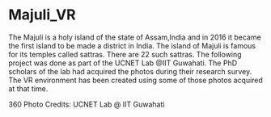 # Majuli_VR

The Majuli is a holy island of the state of Assam,India and in 2016 it became the first island to be made a district in India. The island of Majuli is famous for its temples called sattras. There are 22 such sattras. The following project was done as part of the UCNET Lab @IIT Guwahati. The PhD scholars of the lab had acquired the photos during their research survey. The VR environment has been created using some of those photos acquired at that time. 

360 Photo Credits: UCNET Lab @ IIT Guwahati
